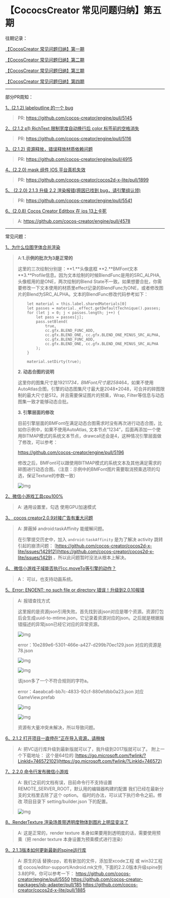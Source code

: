 # 【CococsCreator 常见问题归纳】第五期

往期记录：

[【CocosCreator 常见问题归纳】第一期](https://forum.cocos.com/t/cocoscreator/74555)

[【CocosCreator 常见问题归纳】第二期](https://forum.cocos.com/t/cocoscreator/77714)

[【CocosCreator 常见问题归纳】第三期](https://forum.cocos.com/t/cocos-creator/80350)

[【CocosCreator 常见问题归纳】第四期](https://forum.cocos.com/t/cocos-creator/81800)

---

部分PR周知：

[1、(2.1.2) labeloutline 的一个 bug](https://forum.cocos.com/t/2-1-2-labeloutline-bug/79357)

> PR: https://github.com/cocos-creator/engine/pull/5145

[2、(2.1.2 p1) RichText 限制宽度自动换行后 color 标签前的空格消失](https://forum.cocos.com/t/2-1-2-p1-bug-richtext-color/81718)

> PR: https://github.com/cocos-creator/engine/pull/5116

[3、(2.1.2) 资源释放，错误释放材质依赖问题](https://forum.cocos.com/t/ccc2-1-2/80789)

> PR: https://github.com/cocos-creator/engine/pull/4915

[4、(2.2.0) mask 组件 IOS 平台真机失效](https://forum.cocos.com/t/v-2-2-0-bug-mask-ios/84886)

> PR: https://github.com/cocos-creator/cocos2d-x-lite/pull/1899

[5、 (2.2.0) 2.1.3 升级 2.2 渲染报错(原因已找到 bug，请引擎组认领) ](https://forum.cocos.com/t/2-1-3-2-2-bug/84751)

> PR: https://github.com/cocos-creator/engine/pull/5541

[6、(2.0.8) Cocos Creator Editbox 在 ios 13上卡死](https://forum.cocos.com/t/cocoscreator-editbox-ios13-95/84826)

> A: https://github.com/cocos-creator/engine/pull/4578

---

常见问题：

[1、为什么位图字体合并渲染](https://forum.cocos.com/t/60-rmb-2-1-2/82293)

> A:**1.示例的批次为3是正常的**
>
> 这里的三次绘制分别是：**1.**头像底框 **2.**BMFont文本 **3.**Profile信息。因为文本绘制的时候BlendFunc是用的SRC_ALPHA, 头像框用的是ONE，两次绘制的Blend State不一致。如果想要合批，你需要修改一下文本使用的材质里effect记录的BlendFunc为ONE，或者修改图片的Blend为SRC_ALPHA。文本的BlendFunc修改代码参考如下：
>
> ```
>     let material = this.label.sharedMaterials[0]
>     let passes = material._effect.getDefaultTechnique().passes;
>     for (let j = 0; j < passes.length; j++) {
>         let pass = passes[j];
>         pass.setBlend(
>             true,
>             cc.gfx.BLEND_FUNC_ADD,
>             cc.gfx.BLEND_ONE, cc.gfx.BLEND_ONE_MINUS_SRC_ALPHA,
>             cc.gfx.BLEND_FUNC_ADD,
>             cc.gfx.BLEND_ONE, cc.gfx.BLEND_ONE_MINUS_SRC_ALPHA
>         );
>     }
> 
>     material.setDirty(true);
> ```
>
> **2. 动态合图的说明**
>
> 这里你的图集尺寸是1921*1734，BMFont尺寸是258*464，如果不使用AutoAtlas合图，引擎的动态图集尺寸最大是2048*2048，可合并的碎图限制的最大尺寸是512。并且需要保证图片的预乘，Wrap, Filter等信息与动态图集一致才能够动态合批。
>
> **3. 引擎层面的修改**
>
> 目前引擎层面的BMFont在满足动态合图需求时没有再次进行动态合图，比如你示例中，如果不使用AutoAtlas, 文本节点“1234”，后面再添加一个使用BITMAP模式的系统文本节点，drawcall还会是4，这种情况引擎层面做了修改，可以参考：
>
> https://github.com/cocos-creator/engine/pull/5196
>
>  修改之后，BMFont可以跟使用BITMAP模式的系统文本及其他满足需求的碎图进行动态合图。（注意：示例中的BMFont图片需要取消预乘选项的勾选，保证Texture的参数一致） 
>
>  ![img](https://forum.cocos.com/uploads/default/original/3X/b/a/ba841f00df7c1fd4f224a45109b3e3cd35da02c9.png) 

[2、微信小游戏工具cpu100%](https://forum.cocos.com/t/v2-1-2-cpu100/82510) 

> A: 通用设置里，勾选 使用GPU加速模式

[3、 cocos creator2.0.9对接广告有重大问题](https://forum.cocos.com/t/cocos-creator2-0-9/78311)

> A:  屏蔽掉 android:taskAffinity 能缓解问题。 
>
>  在引擎提交历史中，加入 `android:taskAffinity` 是为了解决 activity 跳转引起的崩溃问题： [https://github.com/cocos-creator/cocos2d-x-lite/issues/142912](https://github.com/cocos-creator/cocos2d-x-lite/issues/1429) 。所以此问题暂时没法从根本上解决。 

[4、 微信小游戏子域能否执行cc.moveTo等引擎的动作？ ](https://forum.cocos.com/t/cc-moveto/82777)

> A：  可以，也支持动画系统。 

[5、Error: ENOENT: no such file or directory 错误！升级到2.0.10报错](https://forum.cocos.com/t/error-enoent-no-such-file-or-directory-2-0-10/82154)

> A: 报错查找方式
>
> 这里报的是资源json引用失败。首先找到该json对应是哪个资源。资源打包后会生成uuid-to-mtime.json，它记录着资源对应的json。之后就是根据报错描述的异常json已经它对应的异常资源。
>
>  ![img](https://forum.cocos.com/uploads/default/original/3X/4/c/4cf6cb2fdc462848d4c05dc6c6e5da0abefe71ad.png) 
>
> error：10e289e6-5301-466e-a427-d299b70ec129.json  对应的资源是78.json
>
>  ![img](https://forum.cocos.com/uploads/default/original/3X/9/7/979fbee54e9b78a9401b51a606af4e14c7a8ebb4.png) 
>
>  ![img](https://forum.cocos.com/uploads/default/original/3X/d/f/df5eba0ebf8f5c8180d1919131554c1d1f76c18a.png) 
>
> 该json多了一个不符合规则的字符a。
>
> error：4aeabca6-bb7c-4833-92cf-880efdbb0a23.json 对应GameView.prefab
>
>  ![img](https://forum.cocos.com/uploads/default/original/3X/a/d/ad9e46c4c1380173c41d9e174076e74ef1db6e92.png) 
>
>  ![img](https://forum.cocos.com/uploads/default/original/3X/c/7/c7d3a6ec25f24a294a72b63857c06d1fd26e9b17.png) 
>
> 资源有大量冲突未解决，所以导致问题。

[6、2.1.2 打开项目一直停在“正在导入资源，请稍候](https://forum.cocos.com/t/2-1-2/80931)

> A: 把VC运行库升级到最新版就可以了，我升级到2017版就可以了。
> 附上一个下载地址：
> 这个是64位的
> [https://go.microsoft.com/fwlink/?LinkId=746572102](https://go.microsoft.com/fwlink/?LinkId=746572)

[7、2.2.0 命令行发布微信小游戏](https://forum.cocos.com/t/2-2-0/84947)

> A:  我们之前的文档有误，目前命令行不支持设置 REMOTE_SERVER_ROOT，默认用的编辑器构建的配置
> 我们已经在最新分支的文档里去除了这个 option。 临时的办法，可以试下执行命令之前。修改 项目目录下 setting/builder.json 下的配置。
>
>  ![img](https://forum.cocos.com/uploads/default/original/3X/9/a/9a0738a4621207f423c26d927a329c42843a49b3.png) 

[8、RenderTexture 渲染场景带透明度物体到图片上明显变淡了](https://forum.cocos.com/t/rendertexture/84588)

> A:  这是正常的，render texture 本身如果要用到透明度的话，需要使用预乘（把 render texture 本身设置为预乘模式进行渲染） 

 [9、2.1.3版本如何更新最新的spine运行库](https://forum.cocos.com/t/2-1-3-spine/84612)

> A: 原生的话 替换cpp，若有新加的文件，添加至xcode工程 或 win32工程 或 cocos/editor-support/Android.mk文件,
> 下面的2.2.0版本升级spine到3.8的PR，你可以参考一下：
> https://github.com/cocos-creator/engine/pull/5550
> https://github.com/cocos-creator-packages/jsb-adapter/pull/185
> https://github.com/cocos-creator/cocos2d-x-lite/pull/1885

